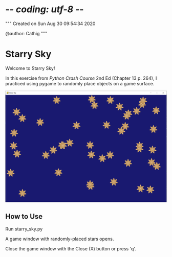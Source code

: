 # -*- coding: utf-8 -*-
"""
Created on Sun Aug 30 09:54:34 2020

@author: Cathig
"""
# Starry Sky
Welcome to Starry Sky!

In this exercise from _Python Crash Course_ 2nd Ed (Chapter 13 p. 264), I practiced using pygame to randomly place objects on a game surface.

![sample Starry Sky result](/images/sampleImage.png)

## How to Use
Run starry_sky.py

A game window with randomly-placed stars opens.

Close the game window with the Close (X) button or press 'q'.
